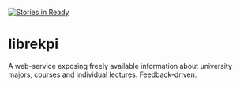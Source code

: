 [![Stories in Ready](https://badge.waffle.io/librekpi/librekpi.svg?label=ready&title=Ready)](http://waffle.io/librekpi/librekpi)
# librekpi
A web-service exposing freely available information about university majors, courses and individual lectures. Feedback-driven.
